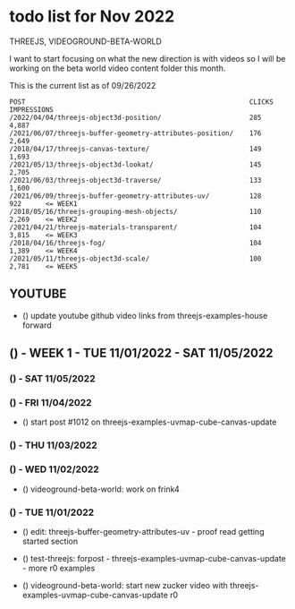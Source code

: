 # todo list for Nov 2022

THREEJS, VIDEOGROUND-BETA-WORLD

I want to start focusing on what the new direction is with videos so I will be working on the beta world video content folder this month.



This is the current list as of 09/26/2022
```
POST                                                        CLICKS  IMPRESSIONS
/2022/04/04/threejs-object3d-position/                      285     4,887
/2021/06/07/threejs-buffer-geometry-attributes-position/    176     2,649
/2018/04/17/threejs-canvas-texture/                         149     1,693
/2021/05/13/threejs-object3d-lookat/                        145     2,705
/2021/06/03/threejs-object3d-traverse/                      133     1,600
/2021/06/09/threejs-buffer-geometry-attributes-uv/          128     922      <= WEEK1
/2018/05/16/threejs-grouping-mesh-objects/                  110     2,269    <= WEEK2
/2021/04/21/threejs-materials-transparent/                  104     3,815    <= WEEK3
/2018/04/16/threejs-fog/                                    104     1,389    <= WEEK4
/2021/05/11/threejs-object3d-scale/                         100     2,781    <= WEEK5
```

## YOUTUBE
* () update youtube github video links from threejs-examples-house forward


<!-------- ----------
-- WEEK 1
---------- --------->
## () - WEEK 1 - TUE 11/01/2022 - SAT 11/05/2022

### () - SAT 11/05/2022

### () - FRI 11/04/2022
* () start post #1012 on threejs-examples-uvmap-cube-canvas-update

### () - THU 11/03/2022

### () - WED 11/02/2022
<!-- VIDEOGROUND-BETA-WORLD -->
* () videoground-beta-world: work on frink4

### () - TUE 11/01/2022
<!-- EDIT -->
* () edit: threejs-buffer-geometry-attributes-uv - proof read getting started section
<!-- test threejs -->
* () test-threejs: forpost - threejs-examples-uvmap-cube-canvas-update - more r0 examples
<!-- videoground-beta-world -->
* () videoground-beta-world: start new zucker video with threejs-examples-uvmap-cube-canvas-update r0


